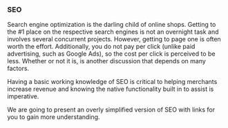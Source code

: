 ### SEO

Search engine optimization is the darling child of online shops. Getting to the #1 place on the respective search engines is not an overnight task and involves several concurrent projects. However, getting to page one is often worth the effort. Additionally, you do not pay per click (unlike paid advertising, such as Google Ads), so the cost per click is perceived to be less. Whether or not it is, is another discussion that depends on many factors.

Having a basic working knowledge of SEO is critical to helping merchants increase revenue and knowing the native functionality built in to assist is imperative.

We are going to present an overly simplified version of SEO with links for you to gain more understanding.
